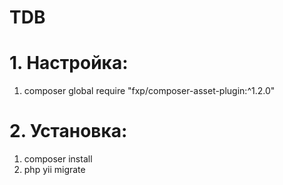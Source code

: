 # TDB

# 1. Настройка:
1. composer global require "fxp/composer-asset-plugin:^1.2.0" 


# 2. Установка:
1. composer install
2. php yii migrate
